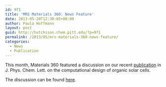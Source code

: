 ```yaml
---
id: 971
title: 'MRS Materials 360: News Feature'
date: 2013-05-20T12:30:05+00:00
author: Paula Hoffmann
layout: post
guid: http://hutchison.chem.pitt.edu/?p=971
permalink: /2013/05/mrs-materials-360-news-feature/
categories:
  - News
  - Publication
---
```

This month, Materials 360 featured a discussion on our recent [publication](http://pubs.acs.org/doi/abs/10.1021/jz400215j?prevSearch=Geoffrey%2BHutchison&searchHistoryKey=) in J. Phys. Chem. Lett. on the computational design of organic solar cells.

The discussion can be found [here](http://www.materials360online.com/newsDetails/39880).